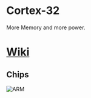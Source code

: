 # Cortex-32
More Memory and more power.
# [ Wiki ](https://en.wikipedia.org/wiki/ARM_Cortex-M) #
## Chips ##

![ARM](https://en.wikipedia.org/wiki/ARM_Cortex-M#/media/File:ARM_Cortex-M0_and_M3_ICs_in_SMD_Packages.jpg)

